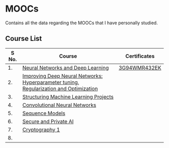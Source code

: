 # MOOCs
Contains all the data regarding the MOOCs that I have personally studied.
## Course List

|S No.| Course| Certificates|
|-----|-------|-------------|
|1. |[Neural Networks and Deep Learning](https://www.coursera.org/learn/neural-networks-deep-learning?specialization=deep-learning)| [3G94WMR432EK](https://www.coursera.org/account/accomplishments/certificate/3G94WMR432EK)|
|2. |[Improving Deep Neural Networks: Hyperparameter tuning, Regularization and Optimization](https://www.coursera.org/learn/deep-neural-network?specialization=deep-learning)|
|3. |[Structuring Machine Learning Projects](https://www.coursera.org/learn/machine-learning-projects?specialization=deep-learning)|
|4. |[Convolutional Neural Networks](https://www.coursera.org/learn/convolutional-neural-networks?specialization=deep-learning)|
|5. |[Sequence Models](https://www.coursera.org/learn/nlp-sequence-models)|
|6. |[Secure and Private AI](https://www.udacity.com/course/secure-and-private-ai--ud185)|
|7. |[Cryptography 1]()|
|8. | |




<!-----
1. [Neural Networks and Deep Learning](https://www.coursera.org/learn/neural-networks-deep-learning?specialization=deep-learning)
2. [Improving Deep Neural Networks: Hyperparameter tuning, Regularization and Optimization](https://www.coursera.org/learn/deep-neural-network?specialization=deep-learning)
3. [Structuring Machine Learning Projects](https://www.coursera.org/learn/machine-learning-projects?specialization=deep-learning)
4. [Convolutional Neural Networks](https://www.coursera.org/learn/convolutional-neural-networks?specialization=deep-learning)
5. [Sequence Models](https://www.coursera.org/learn/nlp-sequence-models)
6. [Secure and Private AI](https://www.udacity.com/course/secure-and-private-ai--ud185)
7. [Cryptography 1]()
8. 

---->


